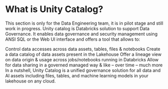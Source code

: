 # What is Unity Catalog?

This section is only for the Data Engineering team, it is in pilot stage and still work in progress.
Unity catalog is Databricks solution to support Data Governance. It enables data governance and security management using ANSI SQL or the Web UI interface and offers a tool that allows to:

Control data accesses across data assets, tables, files & notebooks
Create a data catalog of data assets present in the Lakehouse
Offer a lineage view on data origin & usage across jobs/notebooks running in Databricks
Allow for data sharing in a governed managed way
& like – over time – much more
In a nutshell, Unity Catalog is a unified governance solution for all data and AI assets including files, tables, and machine learning models in your lakehouse on any cloud.

